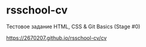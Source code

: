 # rsschool-cv
Тестовое задание HTML, CSS &amp; Git Basics  (Stage #0)

https://2670207.github.io/rsschool-cv/cv
